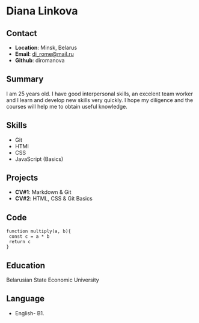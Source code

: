 # Diana Linkova

## Contact

- **Location**: Minsk, Belarus
- **Email**: di_rome@mail.ru
- **Github**: diromanova

## Summary

I am 25 years old. I have good interpersonal skills, an excelent team worker and I learn and develop new skills very quickly. I hope my diligence and the courses will help me to obtain useful knowledge.

## Skills

- Git
- HTMl
- CSS
- JavaScript (Basics)

## Projects

- **CV#1**: Markdown & Git
- **CV#2**: HTML, CSS & Git Basics

## Code

```
function multiply(a, b){
 const c = a * b
 return c
}
```

## Education

Belarusian State Economic University

## Language

- English- B1.
